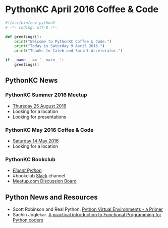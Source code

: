 # PythonKC April 2016 Coffee & Code

```python
#!/usr/bin/env python3
# -*- coding: utf-8 -*-

def greetings():
    print("Welcome to PythonKC Coffee & Code.")
    print("Today is Saturday 9 April 2016.")
    print("Thanks to Caleb and Sprint Accelerator.")

if __name__ == '__main__':
    greetings()
```
## PythonKC News

### PythonKC Summer 2016 Meetup
* [Thursday 25 August 2016](http://www.meetup.com/pythonkc/events/xgjdhlyvlbhc/)
* Looking for a location
* Looking for presentations

### PythonKC May 2016 Coffee & Code
* [Saturday 14 May 2016](http://www.meetup.com/pythonkc/events/rdwqhlyvhbsb/)
* Looking for a location

### PythonKC Bookclub
* [_Fluent Python_](http://shop.oreilly.com/product/0636920032519.do)
* #bookclub [Slack](https://pykc-slackipy.herokuapp.com/) channel
* [Meetup.com Discussion Board](http://www.meetup.com/pythonkc/messages/boards/thread/49656306)

## Python News and Resources
* Scott Robinson and Real Python. [Python Virtual Environments - a Primer](https://realpython.com/blog/python/python-virtual-environments-a-primer/)
* Sachin Joglekar. [A practical introduction to Functional Programming for Python coders](https://codesachin.wordpress.com/2016/04/03/a-practical-introduction-to-functional-programming-for-python-coders/)
